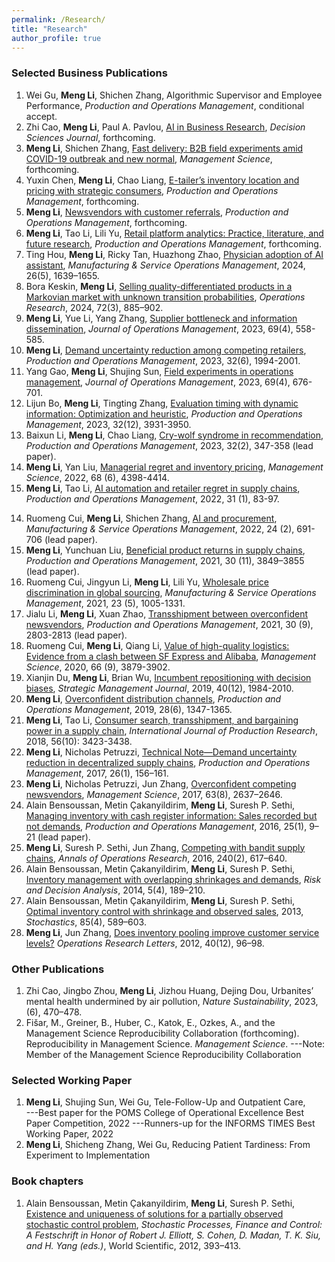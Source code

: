 ```yaml
---
permalink: /Research/
title: "Research"
author_profile: true
---
```


### Selected Business Publications

  1. Wei Gu, <b>Meng Li</b>, Shichen Zhang, Algorithmic Supervisor and Employee Performance, <i>Production and Operations Management</i>, conditional accept.
  2. Zhi Cao, <b>Meng Li</b>, Paul A. Pavlou, [AI in Business Research](https://papers.ssrn.com/sol3/papers.cfm?abstract_id=4897619), <i>Decision Sciences Journal</i>, forthcoming. 
  3. <b>Meng Li</b>, Shichen Zhang, [Fast delivery: B2B field experiments amid COVID-19 outbreak and new normal](https://papers.ssrn.com/sol3/papers.cfm?abstract_id=3815400), <i>Management Science</i>, forthcoming. 
  4. Yuxin Chen, <b>Meng Li</b>, Chao Liang, [E-tailer’s inventory location and pricing with strategic consumers](https://papers.ssrn.com/sol3/papers.cfm?abstract_id=3455905), <i>Production and Operations Management</i>, forthcoming.
  5.  <b>Meng Li</b>, [Newsvendors with customer referrals](https://onlinelibrary.wiley.com/doi/abs/10.1111/poms.13807), <i>Production and Operations Management</i>, forthcoming.
  6.  <b>Meng Li</b>, Tao Li, Lili Yu, [Retail platform analytics: Practice, literature, and future research](https://papers.ssrn.com/sol3/papers.cfm?abstract_id=3395606), <i>Production and Operations Management</i>, forthcoming.
  7. Ting Hou, <b>Meng Li</b>, Ricky Tan, Huazhong Zhao,    [Physician adoption of AI assistant](https://papers.ssrn.com/sol3/papers.cfm?abstract_id=4432784), <i>Manufacturing & Service Operations Management</i>, 2024, 26(5), 1639–1655. 
  8.  Bora Keskin, <b>Meng Li</b>, [Selling quality-differentiated products in a Markovian market with unknown transition probabilities](https://papers.ssrn.com/sol3/papers.cfm?abstract_id=3526568), <i>Operations Research</i>, 2024, 72(3), 885–902.  
  9.  <b>Meng Li</b>, Yue Li, Yang Zhang, [Supplier bottleneck and information dissemination](https://onlinelibrary.wiley.com/doi/abs/10.1002/joom.1239), <i>Journal of Operations Management</i>, 2023, 69(4), 558-585.
  10.   <b>Meng Li</b>, [Demand uncertainty reduction among competing retailers](https://onlinelibrary.wiley.com/doi/abs/10.1111/poms.13954), <i>Production and Operations Management</i>, 2023, 32(6), 1994-2001.
  11.   Yang Gao, <b>Meng Li</b>, Shujing Sun, [Field experiments in operations management](https://onlinelibrary.wiley.com/doi/abs/10.1002/joom.1240), <i>Journal of Operations Management</i>, 2023, 69(4), 676-701.
 12.  Lijun Bo, <b>Meng Li</b>, Tingting Zhang, [Evaluation timing with dynamic information: Optimization and heuristic](https://papers.ssrn.com/sol3/papers.cfm?abstract_id=2820437), <i>Production and Operations Management</i>, 2023, 32(12), 3931-3950. 
 13. Baixun Li, <b>Meng Li</b>, Chao Liang, [Cry-wolf syndrome in recommendation](https://onlinelibrary.wiley.com/doi/abs/10.1111/poms.13878), <i>Production and Operations Management</i>, 2023, 32(2), 347-358 (lead paper).
 14. <b>Meng Li</b>, Yan Liu, [Managerial regret and inventory pricing](https://papers.ssrn.com/sol3/papers.cfm?abstract_id=3726966), <i>Management Science</i>, 2022, 68 (6), 4398-4414.
 15. <b>Meng Li</b>, Tao Li, [AI automation and retailer regret in supply chains](https://onlinelibrary.wiley.com/doi/pdf/10.1111/poms.13498), <i>Production and Operations Management</i>, 2022, 31 (1), 83-97.
<!--   8. <a href="https://xdwong.github.io/files/AI and Procurement.pdf"><img src="https://img.shields.io/badge/Download-blue.svg" alt="Download"></a> -->
 14. Ruomeng Cui, <b>Meng Li</b>, Shichen Zhang, [AI and procurement](https://pubsonline.informs.org/doi/abs/10.1287/msom.2021.0989), <i>Manufacturing & Service Operations Management</i>, 2022, 24 (2), 691-706 (lead paper). 
 15. <b>Meng Li</b>, Yunchuan Liu, [Beneficial product returns in supply chains](https://onlinelibrary.wiley.com/doi/pdf/10.1111/poms.13519), <i>Production and Operations Management</i>, 2021, 30 (11), 3849–3855 (lead paper).
 16. Ruomeng Cui, Jingyun Li, <b>Meng Li</b>, Lili Yu, [Wholesale price discrimination in global sourcing](https://pubsonline.informs.org/doi/abs/10.1287/msom.2019.0862), <i>Manufacturing & Service Operations Management</i>, 2021, 23 (5), 1005-1331.
 17. Jialu Li, <b>Meng Li</b>, Xuan Zhao, [Transshipment between overconfident newsvendors](https://onlinelibrary.wiley.com/doi/pdf/10.1111/poms.13424), <i>Production and Operations Management</i>, 2021, 30 (9), 2803-2813 (lead paper).
 18. Ruomeng Cui, <b>Meng Li</b>, Qiang Li, [Value of high-quality logistics: Evidence from a clash between SF Express and Alibaba](https://pubsonline.informs.org/doi/abs/10.1287/mnsc.2019.3411), <i>Management Science</i>, 2020, 66 (9), 3879-3902.
 19. Xianjin Du, <b>Meng Li</b>, Brian Wu, [Incumbent repositioning with decision biases](https://onlinelibrary.wiley.com/doi/pdf/10.1002/smj.3047), <i>Strategic Management Journal</i>, 2019, 40(12), 1984-2010.
 20. <b>Meng Li</b>, [Overconfident distribution channels](https://onlinelibrary.wiley.com/doi/pdf/10.1111/poms.12981), <i>Production and Operations Management</i>, 2019, 28(6), 1347-1365.
 21. <b>Meng Li</b>, Tao Li, [Consumer search, transshipment, and bargaining power in a supply chain](https://www.tandfonline.com/doi/pdf/10.1080/00207543.2017.1326644), <i>International Journal of Production Research</i>, 2018, 56(10): 3423-3438.
 22. <b>Meng Li</b>, Nicholas Petruzzi, [Technical Note—Demand uncertainty reduction in decentralized supply chains](https://onlinelibrary.wiley.com/doi/pdf/10.1111/poms.12626), <i>Production and Operations Management</i>, 2017, 26(1), 156–161.
 23. <b>Meng Li</b>, Nicholas Petruzzi, Jun Zhang, [Overconfident competing newsvendors](https://pubsonline.informs.org/doi/abs/10.1287/mnsc.2016.2469), <i>Management Science</i>, 2017, 63(8), 2637–2646.
 24. Alain Bensoussan, Metin Çakanyildirim, <b>Meng Li</b>, Suresh P. Sethi, [Managing inventory with cash register information: Sales recorded but not demands](https://onlinelibrary.wiley.com/doi/pdf/10.1111/poms.12511), <i>Production and Operations Management</i>, 2016, 25(1), 9–21 (lead paper).
 25. <b>Meng Li</b>, Suresh P. Sethi, Jun Zhang, [Competing with bandit supply chains](https://link.springer.com/article/10.1007/s10479-014-1632-4), <i>Annals of Operations Research</i>, 2016, 240(2), 617–640.
 26. Alain Bensoussan, Metin Çakanyildirim, <b>Meng Li</b>, Suresh P. Sethi, [Inventory management with overlapping shrinkages and demands](https://content.iospress.com/articles/risk-and-decision-analysis/rda110), <i>Risk and Decision Analysis</i>, 2014, 5(4), 189–210. 
 27. Alain Bensoussan, Metin Çakanyildirim, <b>Meng Li</b>, Suresh P. Sethi, [Optimal inventory control with shrinkage and observed sales](https://www.tandfonline.com/doi/pdf/10.1080/17442508.2013.802091), 2013, <i>Stochastics</i>, 85(4), 589–603.  
 28. <b>Meng Li</b>, Jun Zhang, [Does inventory pooling improve customer service levels?](https://www.sciencedirect.com/science/article/abs/pii/S0167637711001398) <i>Operations Research Letters</i>, 2012, 40(12), 96–98. 

  <!--20. Tieming Liu, <b>Meng Li</b>, [Structural flexibility indices with shrinking capacities in cross production](https://www.tandfonline.com/doi/pdf/10.1080/00207543.2010.537386), <i>International Journal of Production Research</i>, 2012, 50(2), 393–407.-->

### Other Publications

   1. Zhi Cao, Jingbo Zhou, <b>Meng Li</b>, Jizhou Huang, Dejing Dou, Urbanites’ mental health undermined by air pollution, <i>Nature Sustainability</i>, 2023, (6), 470–478.
   2. Fišar, M., Greiner, B., Huber, C., Katok, E., Ozkes, A., and the Management Science Reproducibility Collaboration (forthcoming). Reproducibility in Management Science. <i>Management Science</i>. ---Note: Member of the Management Science Reproducibility Collaboration

### Selected Working Paper

 
   
  1.  <b>Meng Li</b>, Shujing Sun, Wei Gu,   Tele-Follow-Up and Outpatient Care, 
  <br> ---Best paper for the POMS College of Operational Excellence Best Paper Competition, 2022
       ---Runners-up for the INFORMS TIMES Best Working Paper, 2022<br>
  2.  <b>Meng Li</b>, Shicheng Zhang, Wei Gu,   Reducing Patient Tardiness: From Experiment to Implementation 



  
   <!-- 4. <b>Meng Li</b>, Shichen Zhang, Algorithm aversion in distribution channels-->


  <!-- 4. Lijun Bo, <b>Meng Li</b>, Tingting Zhang, Evaluation Timing with Dynamic Information: Optimization and Heuristic, <i>Production and Operations Management</i> (invited for second review; first-round decision: Major Revision).-->

  <!--5. Wei Gu, <b>Meng Li</b>, Shichen Zhang, [AI supervisor and worker performance](https://papers.ssrn.com/sol3/papers.cfm?abstract_id=3968005), <i>Production and Operations Management</i> (invited for second review; first-round decision: Major Revision).-->
  
  <!--6. <b>Meng Li</b>, Shujing Sun, Field experiment in operations management, (invited by <i>Journal of Operations Management</i>).-->


### Book chapters

  1. Alain Bensoussan, Metin Çakanyildirim, <b>Meng Li</b>, Suresh P. Sethi, [Existence and uniqueness of solutions for a partially observed stochastic control problem](https://www.worldscientific.com/doi/pdf/10.1142/9789814383318_0017), <i>Stochastic Processes, Finance and Control: A Festschrift in Honor of Robert J. Elliott, S. Cohen, D. Madan, T. K. Siu, and H. Yang (eds.)</i>, World Scientific, 2012, 393–413. 
